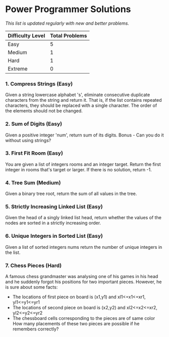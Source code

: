 # Power Programmer Solutions
*This list is updated regularly with new and better problems.*

| Difficulty Level | Total Problems |
| --- | --- |
| Easy | 5 |
| Medium | 1 |
| Hard | 1 |
| Extreme | 0 |

### 1. Compress Strings (Easy)
Given a string lowercase alphabet 's', eliminate consecutive duplicate characters from the string and return it. That is, if the list contains repeated characters, they should be replaced with a single character. The order of the elements should not be changed. 

### 2. Sum of Digits (Easy)
Given a positive integer 'num', return sum of its digits. 
Bonus - Can you do it without using strings?

### 3. First Fit Room (Easy)
You are given a list of integers rooms and an integer target. Return the first integer in rooms that's target or larger. If there is no solution, return -1.

### 4. Tree Sum (Medium)
Given a binary tree root, return the sum of all values in the tree.

### 5. Strictly Increasing Linked List (Easy)
Given the head of a singly linked list head, return whether the values of the nodes are sorted in a strictly increasing order.

### 6. Unique Integers in Sorted List (Easy)
Given a list of sorted integers nums return the number of unique integers in the list.

### 7. Chess Pieces (Hard)
A famous chess grandmaster was analysing one of his games in his head and he suddenly forgot his positions for two important pieces.
However, he is sure about some facts:
- The locations of first piece on board is (x1,y1) and xl1<=x1<=xr1, yl1<=y1<=yr1
- The locations of second piece on board is (x2,y2) and xl2<=x2<=xr2, yl2<=y2<=yr2
- The chessboard cells corresponding to the pieces are of same color
How many placements of these two pieces are possible if he remembers correctly?